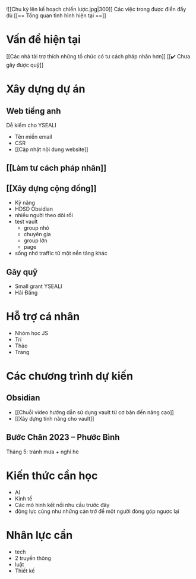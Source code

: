 ![[Chu kỳ lên kế hoạch chiến lược.jpg|300]]
Các việc trong được điền đầy đủ [[== Tổng quan tình hình hiện tại ==]]
# Vấn đề hiện tại
[[Các nhà tài trợ thích những tổ chức có tư cách pháp nhân hơn]]
[[✔️ Chưa gây được quỹ]]

# Xây dựng dự án
## Web tiếng anh
Dễ kiếm cho YSEALI 

- Tên miền email
- CSR
- [[Cập nhật nội dung website]]
## [[Làm tư cách pháp nhân]]

## [[Xây dựng cộng đồng]]
- Kỹ năng
- HDSD Obsidian
- nhiều người theo dõi rồi
- test vault
	- group nhỏ 
	- chuyên gia
	- group lớn
	- page
- sống nhờ traffic từ một nền tảng khác
## Gây quỹ 
- Small grant YSEALI
- Hải Đăng

# Hỗ trợ cá nhân
- Nhóm học JS
- Trí
- Thảo
- Trang
# Các chương trình dự kiến
## Obsidian
- [[Chuỗi video hướng dẫn sử dụng vault từ cơ bản đến nâng cao]]
- [[Xây dựng tính năng cho vault]]

## Bước Chân 2023 – Phước Bình
Tháng 5: tránh mưa + nghỉ hè

# Kiến thức cần học
- AI
- Kinh tế
- Các mô hình kết nối nhu cầu trước đây
- động lực cũng như những cản trở để một người đóng góp ngược lại 

# Nhân lực cần
- tech
- 2 truyền thông
- luật
- Thiết kế
